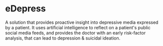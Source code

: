 # eDepress
A solution that provides proactive insight into depressive media expressed by a patient. It uses artificial intelligence to reflect on a patient's public social media feeds, and provides the doctor with an early risk-factor analysis, that can lead to depression &amp; suicidal ideation.
